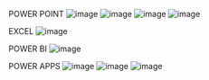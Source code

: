 POWER POINT
![image](https://github.com/Gustavo1VenturaGPI/INFORMATICA-/assets/163065399/ebb5f599-1884-469f-acff-87e21db36ff2)
![image](https://github.com/Gustavo1VenturaGPI/INFORMATICA-/assets/163065399/a3ac9248-5d47-4e3b-ac8d-14832ee19381)
![image](https://github.com/Gustavo1VenturaGPI/INFORMATICA-/assets/163065399/a0f7344c-4345-437b-9aec-3b411df48c2c)
![image](https://github.com/Gustavo1VenturaGPI/INFORMATICA-/assets/163065399/627e53fe-2a6f-44d7-8816-dc74addbcae0)

EXCEL
![image](https://github.com/Gustavo1VenturaGPI/INFORMATICA-/assets/163065399/50dabdac-5ab1-4c34-b89b-09c293e29cfc)

POWER BI
![image](https://github.com/Gustavo1VenturaGPI/INFORMATICA-/assets/163065399/06625fa0-5f0a-4d91-80c7-f9fd5d0d9175)

POWER APPS
![image](https://github.com/Gustavo1VenturaGPI/INFORMATICA-/assets/163065399/dd3413ba-15e7-4f9e-881c-27d6b68e7fe1)
![image](https://github.com/Gustavo1VenturaGPI/INFORMATICA-/assets/163065399/f11953ed-6579-441e-863e-e876406807fe)
![image](https://github.com/Gustavo1VenturaGPI/INFORMATICA-/assets/163065399/948acafd-9926-4960-8c2f-d16b1e854ebd)



